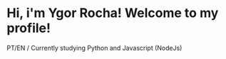 # Hi, i'm Ygor Rocha! Welcome to my profile!

PT/EN /
Currently studying Python and Javascript (NodeJs)


<!---
ygwr/ygwr is a ✨ special ✨ repository because its `README.md` (this file) appears on your GitHub profile.
You can click the Preview link to take a look at your changes.
--->
